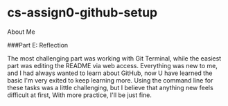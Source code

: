 # cs-assign0-github-setup

About Me



\###Part E: Reflection



The most challenging part was working with Git Terminal, while the easiest part was editing the README via web access. Everything was new to me, and I had always wanted to learn about GitHub, now U  have learned the basic I'm very exited to keep learning more. Using the command line for these tasks was a little challenging, but I believe that anything new feels difficult at first, With more practice, I'll be just fine.

